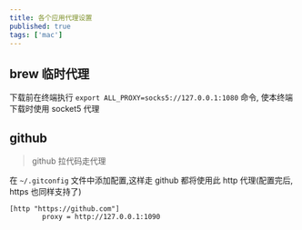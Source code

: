 ```yaml
---
title: 各个应用代理设置
published: true
tags: ['mac']
---
```


## brew 临时代理
下载前在终端执行 `export ALL_PROXY=socks5://127.0.0.1:1080` 命令, 使本终端下载时使用 socket5 代理

## github
> github 拉代码走代理

在 `~/.gitconfig` 文件中添加配置,这样走 github 都将使用此 http 代理(配置完后, https 也同样支持了)
```
[http "https://github.com"]
        proxy = http://127.0.0.1:1090
```